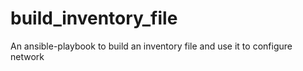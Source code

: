 # build_inventory_file
An ansible-playbook to build an inventory file and use it to configure network

